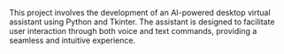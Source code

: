 This project involves the development of an AI-powered desktop virtual assistant using Python and Tkinter. The assistant is designed to facilitate user interaction through both voice and text commands, providing a seamless and intuitive experience.
